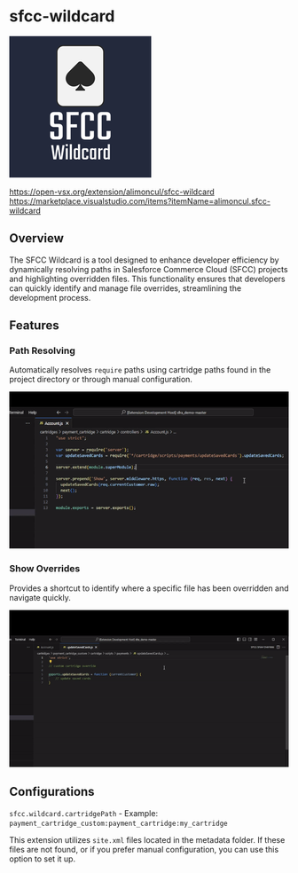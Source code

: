 # sfcc-wildcard

![sfcc-wildcard](https://github.com/alimoncul/sfcc-wildcard/blob/main/demos/icon.png?raw=true)

https://open-vsx.org/extension/alimoncul/sfcc-wildcard
https://marketplace.visualstudio.com/items?itemName=alimoncul.sfcc-wildcard

## Overview

The SFCC Wildcard is a tool designed to enhance developer efficiency by dynamically resolving paths in Salesforce Commerce Cloud (SFCC) projects and highlighting overridden files. This functionality ensures that developers can quickly identify and manage file overrides, streamlining the development process.

## Features

### Path Resolving

Automatically resolves `require` paths using cartridge paths found in the project directory or through manual configuration.

![Path Resolving](https://github.com/alimoncul/sfcc-wildcard/blob/main/demos/dynamic_path_resolver.gif?raw=true)

### Show Overrides

Provides a shortcut to identify where a specific file has been overridden and navigate quickly.

![Show Overrides](https://github.com/alimoncul/sfcc-wildcard/blob/main/demos/override.gif?raw=true)

## Configurations

`sfcc.wildcard.cartridgePath` - Example: `payment_cartridge_custom:payment_cartridge:my_cartridge`

This extension utilizes `site.xml` files located in the metadata folder. If these files are not found, or if you prefer manual configuration, you can use this option to set it up.
